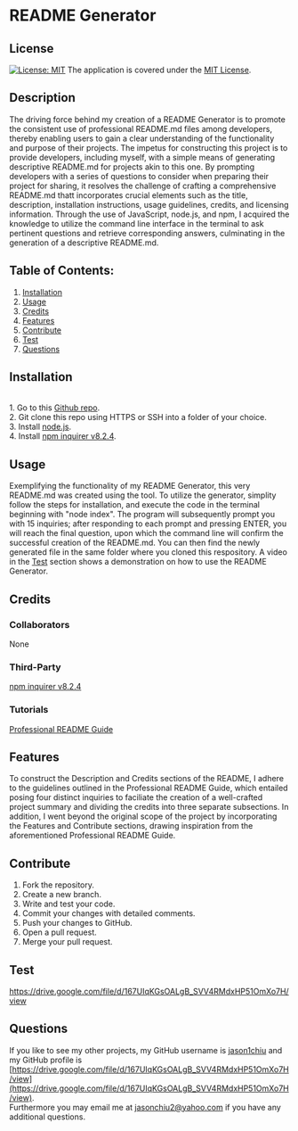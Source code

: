 # README Generator
## License
[![License: MIT](https://img.shields.io/badge/License-MIT-yellow.svg)](https://opensource.org/licenses/MIT) The application is covered under the [MIT License](https://opensource.org/licenses/MIT).
## Description
The driving force behind my creation of a README Generator is to promote the consistent use of professional README.md files among developers, thereby enabling users to gain a clear understanding of the functionality and purpose of their projects. The impetus for constructing this project is to provide developers, including myself, with a simple means of generating descriptive README.md for projects akin to this one. By prompting developers with a series of questions to consider when preparing their project for sharing, it resolves the challenge of crafting a comprehensive README.md thatt incorporates crucial elements such as the title, description, installation instructions, usage guidelines, credits, and licensing information. Through the use of JavaScript, node.js, and npm, I acquired the knowledge to utilize the command line interface in the terminal to ask pertinent questions and retrieve corresponding answers, culminating in the generation of a descriptive README.md.
## Table of Contents:
1. [Installation](#installation)
2. [Usage](#usage)
3. [Credits](#credits)
4. [Features](#features)
5. [Contribute](#contribute)
6. [Test](#test)
7. [Questions](#questions)

## Installation
<br>1. Go to this [Github repo](https://github.com/jason1chiu/Professional_README_Generator).<br>2. Git clone this repo using  HTTPS or SSH into a folder of your choice.<br>3. Install [node.js](https://nodejs.org/en/).<br>4. Install [npm inquirer v8.2.4](https://www.npmjs.com/package/inquirer/v/8.2.4).

## Usage
Exemplifying the functionality of my README Generator, this very README.md was created using the tool. To utilize the generator, simplity follow the steps for installation, and execute the code in the terminal beginning with "node index". The program will subsequently prompt you with 15 inquiries; after responding to each prompt and pressing ENTER, you will reach the final question, upon which the command line will confirm the successful creation of the README.md. You can then find the newly generated file in the same folder where you cloned this respository. A video in the [Test](#test) section shows a demonstration on how to use the README Generator.

## Credits
### Collaborators
None
### Third-Party
[npm inquirer v8.2.4](https://www.npmjs.com/package/inquirer/v/8.2.4)
### Tutorials
[Professional README Guide](https://coding-boot-camp.github.io/full-stack/github/professional-readme-guide)

## Features
To construct the Description and Credits sections of the README, I adhere to the guidelines outlined in the Professional README Guide, which entailed posing four distinct inquiries to faciliate the creation of a well-crafted project summary and dividing the credits into three separate subsections. In addition, I went beyond the original scope of the project by incorporating the Features and Contribute sections, drawing inspiration from the aforementioned Professional README Guide.

## Contribute
1. Fork the repository.
2. Create a new branch.
3. Write and test your code.
4. Commit your changes with detailed comments.
5. Push your changes to GitHub.
6. Open a pull request.
7. Merge your pull request.

## Test
https://drive.google.com/file/d/167UIqKGsOALgB_SVV4RMdxHP51OmXo7H/view

## Questions
If you like to see my other projects, my GitHub username is [jason1chiu](https://drive.google.com/file/d/167UIqKGsOALgB_SVV4RMdxHP51OmXo7H/view) and my GitHub profile is [https://drive.google.com/file/d/167UIqKGsOALgB_SVV4RMdxHP51OmXo7H/view](https://drive.google.com/file/d/167UIqKGsOALgB_SVV4RMdxHP51OmXo7H/view). <br>
Furthermore you may email me at jasonchiu2@yahoo.com if you have any additional questions.
